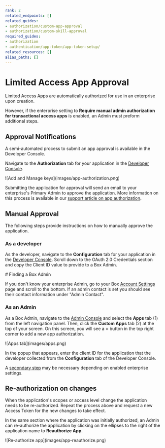 ```yaml
---
rank: 2
related_endpoints: []
related_guides:
- authorization/custom-app-approval
- authorization/custom-skill-approval
required_guides:
- authorization
- authentication/app-token/app-token-setup/
related_resources: []
alias_paths: []
---
```


# Limited Access App Approval

Limited Access Apps are automatically authorized for use in an enterprise upon
creation. 

However, if the enterprise setting to
**Require manual admin authorization for transactional access apps** is enabled,
an Admin must preform additional steps. 

## Approval Notifications

A semi-automated process to submit an app approval is available in the Developer
Console.

Navigate to the **Authorization** tab for your application in the
[Developer Console][devconsole].

<ImageFrame border width="400" center>
  ![Add and Manage keys](images/app-authorization.png)
</ImageFrame>

Submitting the application for approval will send an email to your
enterprise's Primary Admin to approve the application. More information on this
process is available in our [support article on app authorization][app-auth].

## Manual Approval

The following steps provide instructions on how to manually approve the
application.

### As a developer

As the developer, navigate to the **Configuration** tab for your application
in the [Developer Console][devconsole]. Scroll down to the OAuth 2.0 Credentials
section and copy the Client ID value to provide to a Box Admin.

<Message>
  # Finding a Box Admin

  If you don't know your enterprise Admin, go to your Box [Account
  Settings][settings] page and scroll to the bottom. If an admin contact is set
  you should see their contact  information under "Admin Contact".
</Message>

### As an Admin

As a Box Admin, navigate to the [Admin Console][adminconsole] and
select the **Apps** tab (1) from the left navigation panel. Then, click the
**Custom Apps** tab (2) at the top of your screen. On this screen, you will
see a **+** button in the top right corner to add a new app authorization.

<ImageFrame border center>
  ![Apps tab](images/apps.png)
</ImageFrame>

In the popup that appears, enter the client ID for the application that the
developer collected from the **Configuration** tab of the Developer Console.

A [secondary step][ss] may be necessary depending on enabled enterprise
settings.

## Re-authorization on changes

When the application's scopes or access level change the application needs to be
re-authorized. Repeat the process above and request a new Access Token for the
new changes to take effect.

In the same section where the application was initially authorized, an Admin
can re-authorize the application by clicking on the ellipses to the right
of the application name to **Reauthorize App**.

<ImageFrame border center>
  ![Re-authorize app](images/app-reauthorize.png)
</ImageFrame>

<!-- i18n-enable localize-links -->
[devconsole]: https://app.box.com/developers/console
<!-- i18n-disable localize-links -->
[ccg]: g://authentication/client-credentials
<!-- i18n-enable localize-links -->
[settings]: https://app.box.com/account
[adminconsole]: https://app.box.com/master/settings/custom
<!-- i18n-disable localize-links -->
[jwt]: g://authentication/jwt
[app-token]: g://authentication/app-token
<!-- i18n-enable localize-links -->
[app-auth]: https://support.box.com/hc/en-us/articles/360043697014-Authorizing-Apps-in-the-Box-App-Approval-Process
<!-- i18n-disable localize-links -->
[ss]: g://authorization/#enterprise-settings
